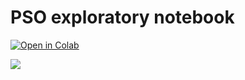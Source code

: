 # PSO exploratory notebook
<a href="https://colab.research.google.com/github/theevann/mini-projects/blob/main/particule-swarm-optimization/particule_swarm_optimisation.ipynb"><img src="https://colab.research.google.com/assets/colab-badge.svg" alt="Open in Colab" title="Open and Execute in Google Colaboratory"></a>

![](optim_cos_square.gif)
